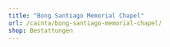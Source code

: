 ```yaml
---
title: "Bong Santiago Memorial Chapel"
url: /cainta/bong-santiago-memorial-chapel/
shop: Bestattungen
---
```

